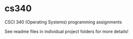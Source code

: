 cs340
=====

CSCI 340 (Operating Systems) programming assignments

See readme files in individual project folders for more details! 
